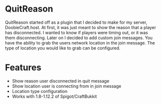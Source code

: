 # QuitReason
QuitReason started off as a plugin that I decided to make for my server, DoobieCraft.host. At first, it was just meant to show the reason that a player has disconnected. I wanted to know if players were timing out, or it was them disconnecting. Later on I decided to add custom join messages. You have the ability to grab the users network location in the join message. The type of location you would like to grab can be configured.

Features
====
* Show reason user disconnected in quit message
* Show location user is connecting from in join message
* Location type configuration
* Works with 1.8-1.12.2 of Spigot/CraftBukkit
